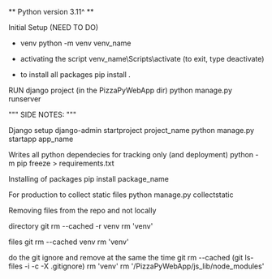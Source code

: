 ** Python version 3.11^ **

Initial Setup (NEED TO DO)

- venv
  python -m venv venv_name

- activating the script
  venv_name\Scripts\activate
  (to exit, type deactivate)

- to install all packages
  pip install .

RUN django project
(in the PizzaPyWebApp dir)
python manage.py runserver

""" SIDE NOTES: """

Django setup
django-admin startproject project_name
python manage.py startapp app_name

Writes all python dependecies for tracking only (and deployment)
python -m pip freeze > requirements.txt

Installing of packages
pip install package_name

For production to collect static files
python manage.py collectstatic

Removing files from the repo and not locally

directory
git rm --cached -r venv
rm 'venv'

files
git rm --cached venv
rm 'venv'

do the git ignore and remove at the same the time
git rm --cached (git ls-files -i -c -X .gitignore)
rm 'venv'
rm '/PizzaPyWebApp/js_lib/node_modules'
